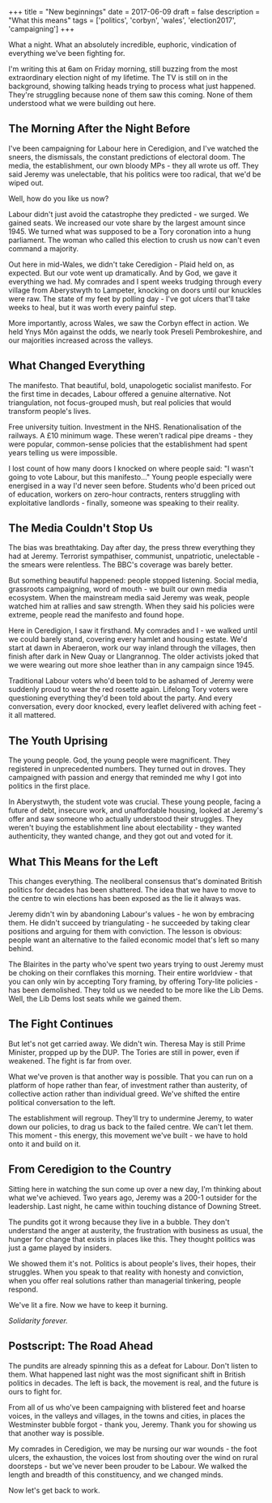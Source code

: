 +++
title = "New beginnings"
date = 2017-06-09
draft = false
description = "What this means"
tags = ['politics', 'corbyn', 'wales', 'election2017', 'campaigning']
+++

What a night. What an absolutely incredible, euphoric, vindication of everything we've been fighting for.

I'm writing this at 6am on Friday morning, still buzzing from the most extraordinary election night of my lifetime. The TV is still on in the background, showing talking heads trying to process what just happened. They're struggling because none of them saw this coming. None of them understood what we were building out here.

## The Morning After the Night Before

I've been campaigning for Labour here in Ceredigion, and I've watched the sneers, the dismissals, the constant predictions of electoral doom. The media, the establishment, our own bloody MPs - they all wrote us off. They said Jeremy was unelectable, that his politics were too radical, that we'd be wiped out.

Well, how do you like us now?

Labour didn't just avoid the catastrophe they predicted - we surged. We gained seats. We increased our vote share by the largest amount since 1945. We turned what was supposed to be a Tory coronation into a hung parliament. The woman who called this election to crush us now can't even command a majority.

Out here in mid-Wales, we didn't take Ceredigion - Plaid held on, as expected. But our vote went up dramatically. And by God, we gave it everything we had. My comrades and I spent weeks trudging through every village from Aberystwyth to Lampeter, knocking on doors until our knuckles were raw. The state of my feet by polling day - I've got ulcers that'll take weeks to heal, but it was worth every painful step.

More importantly, across Wales, we saw the Corbyn effect in action. We held Ynys Môn against the odds, we nearly took Preseli Pembrokeshire, and our majorities increased across the valleys.

## What Changed Everything

The manifesto. That beautiful, bold, unapologetic socialist manifesto. For the first time in decades, Labour offered a genuine alternative. Not triangulation, not focus-grouped mush, but real policies that would transform people's lives.

Free university tuition. Investment in the NHS. Renationalisation of the railways. A £10 minimum wage. These weren't radical pipe dreams - they were popular, common-sense policies that the establishment had spent years telling us were impossible.

I lost count of how many doors I knocked on where people said: "I wasn't going to vote Labour, but this manifesto..." Young people especially were energised in a way I'd never seen before. Students who'd been priced out of education, workers on zero-hour contracts, renters struggling with exploitative landlords - finally, someone was speaking to their reality.

## The Media Couldn't Stop Us

The bias was breathtaking. Day after day, the press threw everything they had at Jeremy. Terrorist sympathiser, communist, unpatriotic, unelectable - the smears were relentless. The BBC's coverage was barely better.

But something beautiful happened: people stopped listening. Social media, grassroots campaigning, word of mouth - we built our own media ecosystem. When the mainstream media said Jeremy was weak, people watched him at rallies and saw strength. When they said his policies were extreme, people read the manifesto and found hope.

Here in Ceredigion, I saw it firsthand. My comrades and I - we walked until we could barely stand, covering every hamlet and housing estate. We'd start at dawn in Aberaeron, work our way inland through the villages, then finish after dark in New Quay or Llangrannog. The older activists joked that we were wearing out more shoe leather than in any campaign since 1945.

Traditional Labour voters who'd been told to be ashamed of Jeremy were suddenly proud to wear the red rosette again. Lifelong Tory voters were questioning everything they'd been told about the party. And every conversation, every door knocked, every leaflet delivered with aching feet - it all mattered.

## The Youth Uprising

The young people. God, the young people were magnificent. They registered in unprecedented numbers. They turned out in droves. They campaigned with passion and energy that reminded me why I got into politics in the first place.

In Aberystwyth, the student vote was crucial. These young people, facing a future of debt, insecure work, and unaffordable housing, looked at Jeremy's offer and saw someone who actually understood their struggles. They weren't buying the establishment line about electability - they wanted authenticity, they wanted change, and they got out and voted for it.

## What This Means for the Left

This changes everything. The neoliberal consensus that's dominated British politics for decades has been shattered. The idea that we have to move to the centre to win elections has been exposed as the lie it always was.

Jeremy didn't win by abandoning Labour's values - he won by embracing them. He didn't succeed by triangulating - he succeeded by taking clear positions and arguing for them with conviction. The lesson is obvious: people want an alternative to the failed economic model that's left so many behind.

The Blairites in the party who've spent two years trying to oust Jeremy must be choking on their cornflakes this morning. Their entire worldview - that you can only win by accepting Tory framing, by offering Tory-lite policies - has been demolished. They told us we needed to be more like the Lib Dems. Well, the Lib Dems lost seats while we gained them.

## The Fight Continues

But let's not get carried away. We didn't win. Theresa May is still Prime Minister, propped up by the DUP. The Tories are still in power, even if weakened. The fight is far from over.

What we've proven is that another way is possible. That you can run on a platform of hope rather than fear, of investment rather than austerity, of collective action rather than individual greed. We've shifted the entire political conversation to the left.

The establishment will regroup. They'll try to undermine Jeremy, to water down our policies, to drag us back to the failed centre. We can't let them. This moment - this energy, this movement we've built - we have to hold onto it and build on it.

## From Ceredigion to the Country

Sitting here in watching the sun come up over a new day, I'm thinking about what we've achieved. Two years ago, Jeremy was a 200-1 outsider for the leadership. Last night, he came within touching distance of Downing Street.

The pundits got it wrong because they live in a bubble. They don't understand the anger at austerity, the frustration with business as usual, the hunger for change that exists in places like this. They thought politics was just a game played by insiders.

We showed them it's not. Politics is about people's lives, their hopes, their struggles. When you speak to that reality with honesty and conviction, when you offer real solutions rather than managerial tinkering, people respond.

We've lit a fire. Now we have to keep it burning.

*Solidarity forever.*

## Postscript: The Road Ahead

The pundits are already spinning this as a defeat for Labour. Don't listen to them. What happened last night was the most significant shift in British politics in decades. The left is back, the movement is real, and the future is ours to fight for.

From all of us who've been campaigning with blistered feet and hoarse voices, in the valleys and villages, in the towns and cities, in places the Westminster bubble forgot - thank you, Jeremy. Thank you for showing us that another way is possible.

My comrades in Ceredigion, we may be nursing our war wounds - the foot ulcers, the exhaustion, the voices lost from shouting over the wind on rural doorsteps - but we've never been prouder to be Labour. We walked the length and breadth of this constituency, and we changed minds.

Now let's get back to work.
